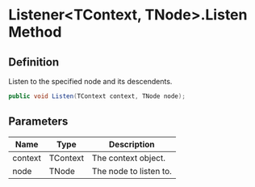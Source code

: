 # Listener&lt;TContext, TNode&gt;.Listen Method
## Definition

Listen to the specified node and its descendents.

```c#
public void Listen(TContext context, TNode node);
```

## Parameters

| Name | Type | Description |
| ---- | ---- | ----------- |
| context | TContext | The context object. |
| node | TNode | The node to listen to. |

